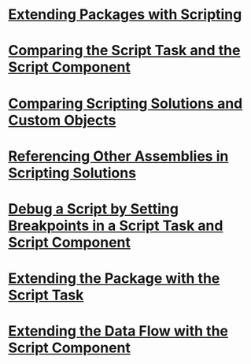 # [Extending Packages with Scripting](extending-packages-with-scripting.md)
# [Comparing the Script Task and the Script Component](comparing-the-script-task-and-the-script-component.md)
# [Comparing Scripting Solutions and Custom Objects](comparing-scripting-solutions-and-custom-objects.md)
# [Referencing Other Assemblies in Scripting Solutions](referencing-other-assemblies-in-scripting-solutions.md)
# [Debug a Script by Setting Breakpoints in a Script Task and Script Component](debug-a-script-by-setting-breakpoints-in-a-script-task-and-script-component.md)
# [Extending the Package with the Script Task](../../integration-services/extending-packages-scripting/task/index.md?toc=%2fsql%2fintegration-services%2fextending-packages-scripting%2ftask%2ftoc.json)
# [Extending the Data Flow with the Script Component](../../integration-services/extending-packages-scripting/data-flow-script-component/index.md?toc=%2fsql%2fintegration-services%2fextending-packages-scripting%2fdata-flow-script-component%2ftoc.json)
